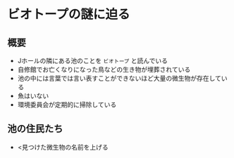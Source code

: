 # ビオトープの謎に迫る

## 概要
- Jホールの隣にある池のことを `ビオトープ` と読んでいる
- 自修館でお亡くなりになった鳥などの生き物が埋葬されている
- 池の中には言葉では言い表すことができないほど大量の微生物が存在している
- 魚はいない
- 環境委員会が定期的に掃除している

## 池の住民たち
- <見つけた微生物の名前を上げる
